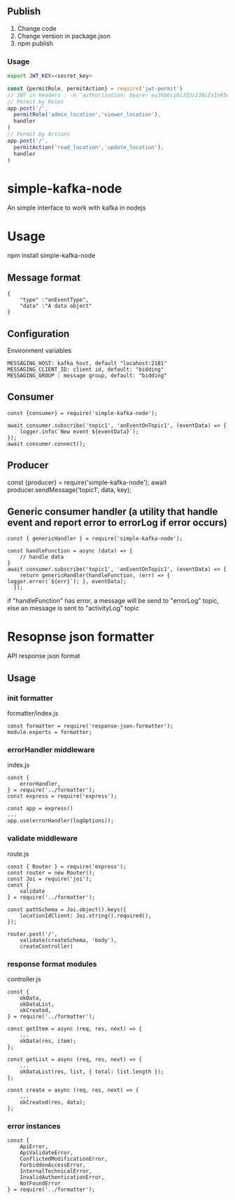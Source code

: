 ## Publish
1. Change code
2. Change version in package.json
3. npm publish

### Usage
```bash
export JWT_KEY=<secret_key>
```
```javascript
const {permitRole, permitAction} = require('jwt-permit')
// JWT in headers : -H 'authorization: bearer eyJhbGciOiJIUzI1NiIsInR5cCI6IkpXVCJ9.eyJkYXRhIjp7ImFjY291bnRJZCI6IjM1NTIwMGU...'
// Permit by Roles
app.post('/',
  permitRole('admin_location','viewer_location'),
  handler
)
// Permit by Actions
app.post('/',
  permitAction('read_location','update_location'),
  handler
)
```

# simple-kafka-node
An simple interface to work with kafka in nodejs
# Usage
npm install simple-kafka-node

## Message format
```
{
    "type" :"anEventType",
    "data" :"A data object"
}
```

## Configuration
Environment variables
```
MESSAGING_HOST: kafka host, default "locahost:2181"
MESSAGING_CLIENT_ID: client id, default: "bidding"
MESSAGING_GROUP : message group, default: "bidding"
```

## Consumer
```
const {consumer} = require('simple-kafka-node');

await consumer.subscribe('topic1', 'anEventOnTopic1', (eventData) => {
    logger.info(`New event ${eventData}`);
});
await consumer.connect();
```


## Producer
const {producer} = require('simple-kafka-node');
await producer.sendMessage('topic1', data, key);

## Generic consumer handler (a utility that handle event and report error to errorLog if error occurs)

```
const { genericHandler } = require('simple-kafka-node');

const handleFunction = async (data) => {
    // handle data
}
await consumer.subscribe('topic1', 'anEventOnTopic1', (eventData) => {
    return genericHandler(handleFunction, (err) => { logger.error(`${err}`); }, eventData);
  });

 ```
if "handleFunction" has error, a message will be send to "errorLog" topic, else an message is sent to "activityLog" topic


# Resopnse json formatter

API response json format

## Usage

### init formatter

formatter/index.js
```
const formatter = require('response-json-formatter');
module.exports = formatter;
```

### errorHandler middleware

index.js
```
const {
    errorHandler,
} = require('../formatter');
const express = require('express');

const app = express()
...
app.use(errorHandler(logOptions));
```

### validate middleware
route.js
```
const { Router } = require('express');
const router = new Router();
const Joi = require('joi');
const {
    validate
} = require('../formatter');

const pathSchema = Joi.object().keys({
    locationIdClient: Joi.string().required(),
});

router.post('/',
    validate(createSchema, 'body'),
    createController)
``` 

### response format modules
controller.js
```
const {
    okData,
    okDataList,
    okCreated,
} = require('../formatter');

const getItem = async (req, res, next) => {
    ...
    okData(res, item);
};

const getList = async (req, res, next) => {
    ...
    okDataList(res, list, { total: list.length });
};

const create = async (req, res, next) => {
    ...
    okCreated(res, data);
};
```
### error instances
```
const {
    ApiError,
    ApiValidateError,
    ConflictedModificationError,
    ForbiddenAccessError,
    InternalTechnicalError,
    InvalidAuthenticationError,
    NotFoundError
} = require('../formatter');
```
